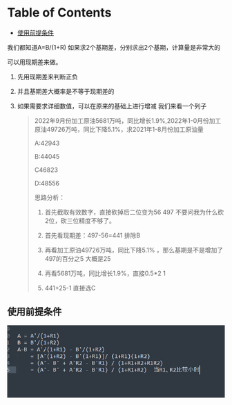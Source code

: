 # Table of Contents

  * [使用前提条件](#使用前提条件)




我们都知道A=B/(1+R) 如果求2个基期差，分别求出2个基期，计算量是非常大的

可以用现期差来做。

1. 先用现期差来判断正负

2. 并且基期差大概率是不等于现期差的

3. 如果需要求详细数值，可以在原来的基础上进行增减 我们来看一个列子

   > 2022年9月份加工原油5681万吨，同比增长1.9%,2022年1-0月份加工原油49726万吨，同比下降5.1%，求2021年1-8月份加工原油量
   >
   > A:42943
   >
   > B:44045
   >
   > C46823
   >
   > D:48556
   >
   > 思路分析：
   >
   > 1. 首先截取有效数字，直接砍掉后二位变为56 497  不要问我为什么砍2位，砍三位精度不够了。
   >
   > 2. 首先看现期差：497-56=441 排除B
   >
   > 3. 再看加工原油49726万吨，同比下降5.1% ，那么基期是不是增加了497的百分之5 大概是25
   >
   > 4. 再看5681万吨，同比增长1.9%，直接0.5*2 1
   > 5. 441+25-1 直接选C



## 使用前提条件

![image-20231031233809082](.images/image-20231031233809082.png)

